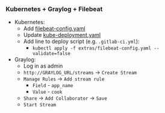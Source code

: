 ### Kubernetes + Graylog + Filebeat
* Kubernetes:
    * Add [filebeat-config.yaml](filebeat-config.yaml)
    * Update [kube-deployment.yaml](kube-deployment.yaml)
    * Add line to deploy script (e.g. `.gitlab-ci.yml`):
        * `kubectl apply -f extras/filebeat-config.yaml --validate=false`
* Graylog:
    * Log in as admin
    * `http://GRAYLOG_URL/streams` -> `Create Stream`
    * `Manage Rules` -> `Add stream rule`
        * `Field` - `app_name`
        * `Value` - `cook`
    * `Share` -> `Add Collaborator` -> `Save`
    * `Start Stream`
